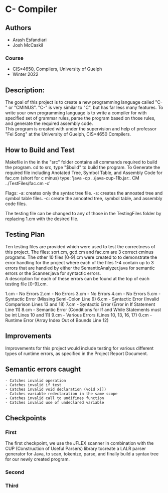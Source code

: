 # C- Compiler

## Authors 
- Arash Esfandiari 
- Josh McCaskil
### Course 
- CIS*4650, Compilers, University of Guelph 
- Winter 2022 
## Description:

The goal of this project is to create a new programming language called "C-" or "CMINUS". "C-" is very similar to "C", but has far less many features. To write your own programming language is to write a compiler for with specified set of grammar rules, parse the program based on those rules, and generate the required assembly code.  
This program is created with under the supervision and help of professor "Fei Song" at the University of Guelph, CIS*4650 Compilers. 

## How to Build and Test

Makefile in the in the "src" folder contains all commands required to build the program. cd to src, type "$build" to build the program. 
To Generate the required file including Anotated Tree, Symbol Table, and Assembly Code for fac.cm (short for c minus) type: 
    'java -cp ../java-cup-11b.jar:. CM ../TestFiles/fac.cm -c'

Flags: 
-a: creates only the syntax tree file.
-s: creates the annoated tree and symbol table files.
-c: create the  annoated tree, symbol table, and assembly code files.


The testing file can be changed to any of those in the TestingFiles folder by replacing 1.cm with the desired file.



## Testing Plan

Ten testing files are provided which were used to test the correctness of this project. The files: sort.cm, gcd.cm and fac.cm are 3 correct cminus programs. The other 10 files [0-9].cm were created to to demonstrate the error handling for the project where each of the files 1-4 contain up to 3 errors that are handled by either the SemanticAnalyzer.java for semantic errors or the Scanner.java for syntactic errors.  
A description for each of these errors can be found at the top of each testing file [0-9].cm.


1.cm - No Errors
2.cm - No Errors
3.cm - No Errors
4.cm - No Errors
5.cm - Syntactic Error (Missing Semi-Colon Line 9)
6.cm - Syntactic Error (Invalid Comparison Lines 13 and 18)
7.cm - Syntactic Error (Error in If Statement Line 11)
8.cm - Semantic Error (Conditions for If and While Statements must be int Lines 10 and 11)
9.cm - Various Errors (Lines 10, 13, 16, 17)
0.cm - Runtime Error (Array Index Out of Bounds Line 12)


## Improvements

Improvements for this project would include testing for various different types of runtime errors, as specified in the Project Report Document.



## Semantic errors caught
    - Catches invalid operation 
    - Catches invalid if test 
    - Catches invalid void declaration (void x[])
    - Catches variable redeclaration in the same scope
    - Catches invalid call to undifines function
    - Catches invalid use of undeclared variable
    



## Checkpoints 
### First 
The first  checkpoint, we use the JFLEX scanner in combination with the CUP (Construction of Useful Parsers) library tocreate a LALR parser generator for Java, to scan, tokenize, parse, and finally build a syntax tree for our newly created program.
### Second

### Third 